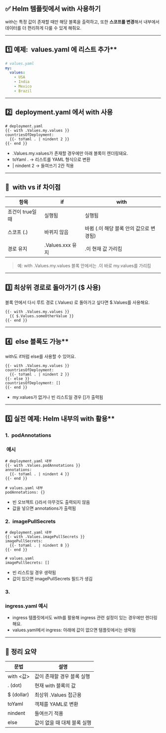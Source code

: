 ## **✅ Helm 템플릿에서 with 사용하기**

with는 특정 값이 존재할 때만 해당 블록을 출력하고,
또한 **스코프를 변경**해서 내부에서 데이터를 더 편리하게 다룰 수 있게 해줘요.

---

## **1️⃣ 예제:**  values.yaml 에 리스트 추가**

```yml
# values.yaml
my:
  values:
    - USA
    - India
    - Mexico
    - Brazil
```

---

## **2️⃣**  deployment.yaml 에서 with 사용

```jinja2
# deployment.yaml
{{- with .Values.my.values }}
countriesOfDeployment:
  {{- toYaml . | nindent 2 }}
{{- end }}
```

- .Values.my.values가 존재할 경우에만 아래 블록이 렌더링돼요.
- toYaml . → 리스트를 YAML 형식으로 변환
- | nindent 2 → 들여쓰기 2칸 적용

---

## **📌**  with vs if 차이점

|**항목**|if|with|
|---|---|---|
|조건이 true일 때|실행됨|실행됨|
|스코프 (.)|바뀌지 않음|바뀜 (.이 해당 블록 안의 값으로 변경됨)|
|경로 유지|.Values.xxx 유지|.이 현재 값 가리킴|

> 예: with .Values.my.values
> 블록 안에서는 .이 바로 my.values를 가리킴

---

## **3️⃣ 최상위 경로로 돌아가기 ($ 사용)**

블록 안에서 다시 루트 경로 (.Values) 로 돌아가고 싶다면 $.Values를 사용해요.

```jinja2
{{- with .Values.my.values }}
  {{ $.Values.someOtherValue }}
{{- end }}
```


---

## **4️⃣**  else 블록도 가능**

with도 if처럼 else를 사용할 수 있어요.

```jinja2
{{- with .Values.my.values }}
countriesOfDeployment:
  {{- toYaml . | nindent 2 }}
{{- else }}
countriesOfDeployment: []
{{- end }}
```

- my.values가 없거나 빈 리스트일 경우 []가 출력됨

---

## **5️⃣ 실전 예제: Helm 내부의** with 활용**

### **1.**  podAnnotations

###  **예시**

```
# deployment.yaml 내부
{{- with .Values.podAnnotations }}
annotations:
  {{- toYaml . | nindent 4 }}
{{- end }}
```

```
# values.yaml 내부
podAnnotations: {}
```

- 빈 오브젝트 {}라서 아무것도 출력되지 않음
- 값을 넣으면 annotations가 출력됨

  

### **2.**  imagePullSecrets

```jinja2
# deployment.yaml 내부
{{- with .Values.imagePullSecrets }}
imagePullSecrets:
  {{- toYaml . | nindent 8 }}
{{- end }}
```

```
# values.yaml
imagePullSecrets: []
```

- 빈 리스트일 경우 생략됨
- 값이 있으면 imagePullSecrets 필드가 생김
### **3.** 

### **ingress.yaml** 예시

- ingress 템플릿에서도 with를 활용해 ingress 관련 설정이 있는 경우에만 렌더링해요.
- values.yaml에서 ingress: 아래에 값이 없으면 템플릿에서는 생략됨

---

## **🧠 정리 요약**

|**문법**|**설명**|
|---|---|
|with <값>|값이 존재할 경우 블록 실행|
|. (dot)|현재 with 블록의 값|
|$ (dollar)|최상위 .Values 접근용|
|toYaml|객체를 YAML로 변환|
|nindent|들여쓰기 적용|
|else|값이 없을 때 대체 블록 실행|
